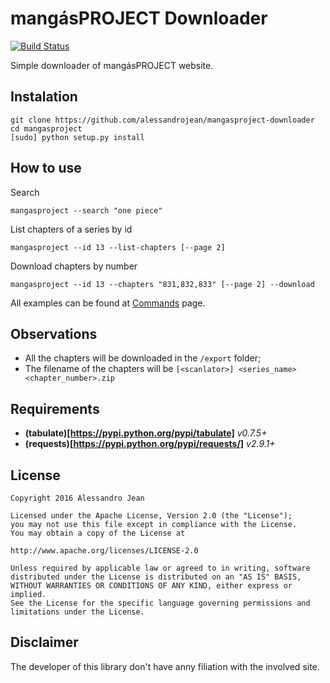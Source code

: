 # mangásPROJECT Downloader
[![Build Status](https://travis-ci.org/alessandrojean/mangasproject-downloader.svg?branch=master)](https://travis-ci.org/alessandrojean/mangasproject-downloader)

Simple downloader of mangásPROJECT website.

## Instalation
    git clone https://github.com/alessandrojean/mangasproject-downloader
    cd mangasproject
    [sudo] python setup.py install
    
## How to use
Search
    
    mangasproject --search "one piece"
List chapters of a series by id

    mangasproject --id 13 --list-chapters [--page 2]
Download chapters by number

    mangasproject --id 13 --chapters "831,832,833" [--page 2] --download

All examples can be found at [Commands](https://github.com/alessandrojean/mangasproject-downloader/wiki/Commands) page.
## Observations

+ All the chapters will be downloaded in the `/export` folder;
+ The filename of the chapters will be `[<scanlator>] <series_name> <chapter_number>.zip`

## Requirements
+ **(tabulate)[https://pypi.python.org/pypi/tabulate]** *v0.7.5+*
+ **(requests)[https://pypi.python.org/pypi/requests/]** *v2.9.1+*

## License

    Copyright 2016 Alessandro Jean

    Licensed under the Apache License, Version 2.0 (the "License");
    you may not use this file except in compliance with the License.
    You may obtain a copy of the License at

    http://www.apache.org/licenses/LICENSE-2.0

    Unless required by applicable law or agreed to in writing, software
    distributed under the License is distributed on an "AS IS" BASIS,
    WITHOUT WARRANTIES OR CONDITIONS OF ANY KIND, either express or implied.
    See the License for the specific language governing permissions and
    limitations under the License.
## Disclaimer

The developer of this library don't have anny filiation with the involved site.